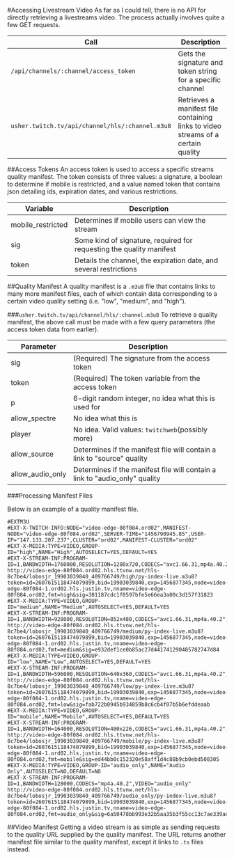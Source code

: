 #Accessing Livestream Video
As far as I could tell, there is no API for directly retrieving a livestreams video. The process actually involves quite a few GET requests. 


| Call | Description |
|------|-------------|
| `/api/channels/:channel/access_token` | Gets the signature and token string for a specific channel |
| `usher.twitch.tv/api/channel/hls/:channel.m3u8` | Retrieves a manifest file containing links to video streams of a certain quality |


##Access Tokens
An access token is used to access a specific streams quality manifest. The token consists of three values: a signature, a boolean to determine if mobile is restricted, and a value named token that contains json detailing ids, expiration dates, and various restrictions.

| Variable | Description |
|----------|-------------|
| mobile_restricted | Determines if mobile users can view the stream |
| sig | Some kind of signature, required for requesting the quality manifest |
| token | Details the channel, the expiration date, and several restrictions|

##Quality Manifest
A quality manifest is a `.m3u8` file that contains links to many more manifest files, each of which contain data corresponding to a certain video quality setting (i.e. "low", "medium", and "high"). 

###`usher.twitch.tv/api/channel/hls/:channel.m3u8`
To retrieve a quality manifest, the above call must be made with a few query parameters (the access token data from earlier).

| Parameter | Description |
|-----------|-------------|
| sig | (Required) The signature from the access token |
| token | (Required) The token variable from the access token |
| p | 6-digit random integer, no idea what this is used for |
| allow_spectre | No idea what this is |
| player | No idea. Valid values: `twitchweb`(possibly more) |
| allow_source | Determines if the manifest file will contain a link to "source" quality |
| allow_audio_only | Determines if the manifest file will contain a link to "audio_only" quality |


###Processing Manifest Files

Below is an example of a quality manifest file.
```
#EXTM3U
#EXT-X-TWITCH-INFO:NODE="video-edge-80f084.ord02",MANIFEST-NODE="video-edge-80f084.ord02",SERVER-TIME="1456790945.85",USER-IP="147.133.207.237",CLUSTER="ord02",MANIFEST-CLUSTER="ord02"
#EXT-X-MEDIA:TYPE=VIDEO,GROUP-ID="high",NAME="High",AUTOSELECT=YES,DEFAULT=YES
#EXT-X-STREAM-INF:PROGRAM-ID=1,BANDWIDTH=1760000,RESOLUTION=1280x720,CODECS="avc1.66.31,mp4a.40.2",VIDEO="high"
http://video-edge-80f084.ord02.hls.ttvnw.net/hls-8c7be4/lobosjr_19903039840_409766749/high/py-index-live.m3u8?token=id=2607615118474079899,bid=19903039840,exp=1456877345,node=video-edge-80f084-1.ord02.hls.justin.tv,nname=video-edge-80f084.ord02,fmt=high&sig=301187cdc1f0597bfe5e66ea3a00c3d157f31823
#EXT-X-MEDIA:TYPE=VIDEO,GROUP-ID="medium",NAME="Medium",AUTOSELECT=YES,DEFAULT=YES
#EXT-X-STREAM-INF:PROGRAM-ID=1,BANDWIDTH=928000,RESOLUTION=852x480,CODECS="avc1.66.31,mp4a.40.2",VIDEO="medium"
http://video-edge-80f084.ord02.hls.ttvnw.net/hls-8c7be4/lobosjr_19903039840_409766749/medium/py-index-live.m3u8?token=id=2607615118474079899,bid=19903039840,exp=1456877345,node=video-edge-80f084-1.ord02.hls.justin.tv,nname=video-edge-80f084.ord02,fmt=medium&sig=e932def1ce0b85ac27d441741290485782747d84
#EXT-X-MEDIA:TYPE=VIDEO,GROUP-ID="low",NAME="Low",AUTOSELECT=YES,DEFAULT=YES
#EXT-X-STREAM-INF:PROGRAM-ID=1,BANDWIDTH=596000,RESOLUTION=640x360,CODECS="avc1.66.31,mp4a.40.2",VIDEO="low"
http://video-edge-80f084.ord02.hls.ttvnw.net/hls-8c7be4/lobosjr_19903039840_409766749/low/py-index-live.m3u8?token=id=2607615118474079899,bid=19903039840,exp=1456877345,node=video-edge-80f084-1.ord02.hls.justin.tv,nname=video-edge-80f084.ord02,fmt=low&sig=fab722b0945b934859b8c6cb4f07b5b6efddeaab
#EXT-X-MEDIA:TYPE=VIDEO,GROUP-ID="mobile",NAME="Mobile",AUTOSELECT=YES,DEFAULT=YES
#EXT-X-STREAM-INF:PROGRAM-ID=1,BANDWIDTH=164000,RESOLUTION=400x226,CODECS="avc1.66.31,mp4a.40.2",VIDEO="mobile"
http://video-edge-80f084.ord02.hls.ttvnw.net/hls-8c7be4/lobosjr_19903039840_409766749/mobile/py-index-live.m3u8?token=id=2607615118474079899,bid=19903039840,exp=1456877345,node=video-edge-80f084-1.ord02.hls.justin.tv,nname=video-edge-80f084.ord02,fmt=mobile&sig=ed44bb0c152320e58aff1d4c88b9cb0ebd508305
#EXT-X-MEDIA:TYPE=VIDEO,GROUP-ID="audio_only",NAME="Audio Only",AUTOSELECT=NO,DEFAULT=NO
#EXT-X-STREAM-INF:PROGRAM-ID=1,BANDWIDTH=128000,CODECS="mp4a.40.2",VIDEO="audio_only"
http://video-edge-80f084.ord02.hls.ttvnw.net/hls-8c7be4/lobosjr_19903039840_409766749/audio_only/py-index-live.m3u8?token=id=2607615118474079899,bid=19903039840,exp=1456877345,node=video-edge-80f084-1.ord02.hls.justin.tv,nname=video-edge-80f084.ord02,fmt=audio_only&sig=6a50478bb993e32b5aa35b3f55cc13c7ae339ad1
```

##Video Manifest
Getting a video stream is as simple as sending requests to the quality URL supplied by the quality manifest. The URL returns another manifest file similar to the quality manifest, except it links to `.ts` files instead.